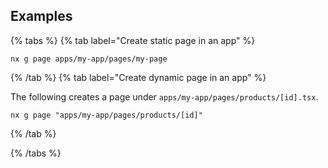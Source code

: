 ## Examples

{% tabs %}
{% tab label="Create static page in an app" %}

```shell
nx g page apps/my-app/pages/my-page
```

{% /tab %}
{% tab label="Create dynamic page in an app" %}

The following creates a page under `apps/my-app/pages/products/[id].tsx`.

```shell
nx g page "apps/my-app/pages/products/[id]"
```

{% /tab %}

{% /tabs %}

